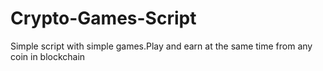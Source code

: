 # Crypto-Games-Script
Simple script with simple games.Play and earn at the same time from any coin in blockchain
